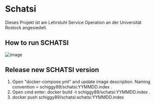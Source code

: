 # Schatsi
Dieses Projekt ist am Lehrstuhl Service Operation an der Universität Rostock angesiedelt.

## How to run SCHATSI
![image](https://user-images.githubusercontent.com/13328959/123556114-c32e1280-d789-11eb-98bb-b21c9b8a85e1.png)

## Release new SCHATSI version
1. Open "docker-compose.yml" and update image description. Naming convention = schiggy89/schatsi:YYMMDD.index .
2. Open cmd enter: docker build -t schiggy89/schatsi:YYMMDD.index .
3. docker push schiggy89/schatsi:schatsi:YYMMDD.index



